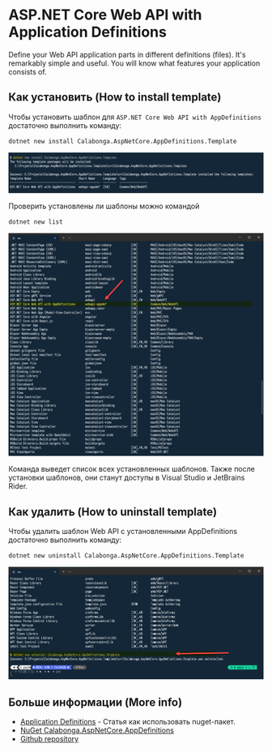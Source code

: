 # ASP.NET Core Web API with Application Definitions

Define your Web API application parts in different definitions (files). It's remarkably simple and useful. You will know what features your application consists of.

## Как установить (How to install template)

Чтобы установить шаблон для `ASP.NET Core Web API with AppDefinitions` достаточно выполнить команду:

``` bash
dotnet new install Calabonga.AspNetCore.AppDefinitions.Template
```

![install appdef](/whatnot/images/install-appdef.png)

Проверить установлены ли шаблоны можно командой 
``` bash
dotnet new list
```

![installed appdef](/whatnot/images/template-appdef-installed.png)

Команда выведет список всех установленных шаблонов. Также после установки шаблонов, они станут доступы в Visual Studio и JetBrains Rider. 

## Как удалить (How to uninstall template)
Чтобы удалить шаблон Web API с установленными AppDefinitions достаточно выполнить команду:

``` bash
dotnet new uninstall Calabonga.AspNetCore.AppDefinitions.Template
```

![uninstall appdef](/whatnot/images/uninstall-appdef.png)

## Больше информации (More info)

* [Application Definitions](https://www.calabonga.net/blog/post/devtool-21-application-definitions) - Статья как использовать nuget-пакет.
* [NuGet Calabonga.AspNetCore.AppDefinitions](https://www.nuget.org/packages/Calabonga.AspNetCore.AppDefinitions/)
* [Github repository](https://github.com/Calabonga/Calabonga.AspNetCore.AppDefinitions)
